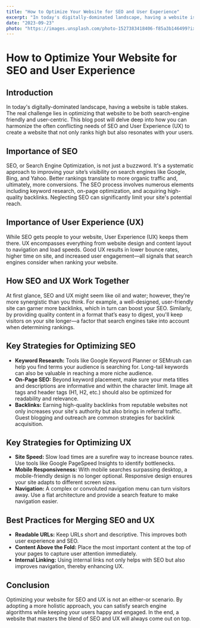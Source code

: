 ```yaml
---
title: "How to Optimize Your Website for SEO and User Experience"
excerpt: "In today's digitally-dominated landscape, having a website is table stakes. The real challenge lies in optimizing that website to be both search-engine friendly and user-centric. This blog post will delve deep into how you can harmonize the often conflicting needs of SEO and User Experience (UX) to create a website that not only ranks high but also resonates with your users."
date: "2023-09-23"
photo: "https://images.unsplash.com/photo-1527383418406-f85a3b146499?ixlib=rb-4.0.3&ixid=M3wxMjA3fDB8MHxwaG90by1wYWdlfHx8fGVufDB8fHx8fA%3D%3D&auto=format&fit=crop&w=2940&q=80"
---
```


# How to Optimize Your Website for SEO and User Experience

## Introduction

In today's digitally-dominated landscape, having a website is table stakes. The real challenge lies in optimizing that website to be both search-engine friendly and user-centric. This blog post will delve deep into how you can harmonize the often conflicting needs of SEO and User Experience (UX) to create a website that not only ranks high but also resonates with your users.

## Importance of SEO

SEO, or Search Engine Optimization, is not just a buzzword. It's a systematic approach to improving your site’s visibility on search engines like Google, Bing, and Yahoo. Better rankings translate to more organic traffic and, ultimately, more conversions. The SEO process involves numerous elements including keyword research, on-page optimization, and acquiring high-quality backlinks. Neglecting SEO can significantly limit your site's potential reach.

## Importance of User Experience (UX)

While SEO gets people to your website, User Experience (UX) keeps them there. UX encompasses everything from website design and content layout to navigation and load speeds. Good UX results in lower bounce rates, higher time on site, and increased user engagement—all signals that search engines consider when ranking your website.

## How SEO and UX Work Together

At first glance, SEO and UX might seem like oil and water; however, they’re more synergistic than you think. For example, a well-designed, user-friendly site can garner more backlinks, which in turn can boost your SEO. Similarly, by providing quality content in a format that’s easy to digest, you'll keep visitors on your site longer—a factor that search engines take into account when determining rankings.

## Key Strategies for Optimizing SEO

- **Keyword Research:** Tools like Google Keyword Planner or SEMrush can help you find terms your audience is searching for. Long-tail keywords can also be valuable in reaching a more niche audience.
- **On-Page SEO:** Beyond keyword placement, make sure your meta titles and descriptions are informative and within the character limit. Image alt tags and header tags (H1, H2, etc.) should also be optimized for readability and relevance.
- **Backlinks:** Earning high-quality backlinks from reputable websites not only increases your site's authority but also brings in referral traffic. Guest blogging and outreach are common strategies for backlink acquisition.

## Key Strategies for Optimizing UX

- **Site Speed:** Slow load times are a surefire way to increase bounce rates. Use tools like Google PageSpeed Insights to identify bottlenecks.
- **Mobile Responsiveness:** With mobile searches surpassing desktop, a mobile-friendly design is no longer optional. Responsive design ensures your site adapts to different screen sizes.
- **Navigation:** A complex or convoluted navigation menu can turn visitors away. Use a flat architecture and provide a search feature to make navigation easier.

## Best Practices for Merging SEO and UX

- **Readable URLs:** Keep URLs short and descriptive. This improves both user experience and SEO.
- **Content Above the Fold:** Place the most important content at the top of your pages to capture user attention immediately.
- **Internal Linking:** Using internal links not only helps with SEO but also improves navigation, thereby enhancing UX.

## Conclusion

Optimizing your website for SEO and UX is not an either-or scenario. By adopting a more holistic approach, you can satisfy search engine algorithms while keeping your users happy and engaged. In the end, a website that masters the blend of SEO and UX will always come out on top.